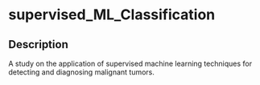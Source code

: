 # supervised_ML_Classification

## Description
A study on the application of supervised machine learning techniques for detecting and diagnosing malignant tumors. 
